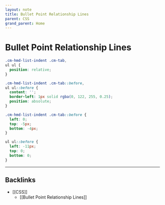 ```yaml
---
layout: note
title: Bullet Point Relationship Lines
parent: CSS
grand_parent: Home
---
```


# Bullet Point Relationship Lines

```css
.cm-hmd-list-indent .cm-tab,
ul ul {
  position: relative;
}

.cm-hmd-list-indent .cm-tab::before,
ul ul::before {
  content: '';
  border-left: 1px solid rgba(0, 122, 255, 0.25);
  position: absolute;
}

.cm-hmd-list-indent .cm-tab::before {
  left: 0;
  top: -5px;
  bottom: -4px;
}

ul ul::before {
  left: -11px;
  top: 0;
  bottom: 0;
}
```

---
## Backlinks
* [[CSS]]
	* [[Bullet Point Relationship Lines]]

